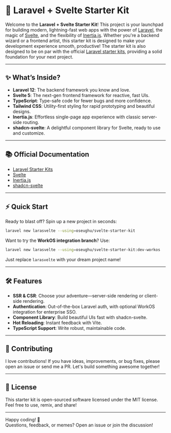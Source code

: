 # 🚀 Laravel + Svelte Starter Kit

Welcome to the **Laravel + Svelte Starter Kit**! This project is your launchpad for building modern, lightning-fast web apps with the power of [Laravel](https://laravel.com), the magic of [Svelte](https://svelte.dev), and the flexibility of [Inertia.js](https://inertiajs.com). Whether you're a backend wizard or a frontend artist, this starter kit is designed to make your development experience smooth, productive! The starter kit is also designed to be on par with the official [Laravel starter kits](https://laravel.com/docs/starter-kits), providing a solid foundation for your next project.

---

## ✨ What’s Inside?

- **Laravel 12**: The backend framework you know and love.
- **Svelte 5**: The next-gen frontend framework for reactive, fast UIs.
- **TypeScript**: Type-safe code for fewer bugs and more confidence.
- **Tailwind CSS**: Utility-first styling for rapid prototyping and beautiful designs.
- **Inertia.js**: Effortless single-page app experience with classic server-side routing.
- **shadcn-svelte**: A delightful component library for Svelte, ready to use and customize.

---

## 📚 Official Documentation

- [Laravel Starter Kits](https://laravel.com/docs/starter-kits)
- [Svelte](https://svelte.dev/docs)
- [Inertia.js](https://inertiajs.com)
- [shadcn-svelte](https://shadcn-svelte.com)

---

## ⚡ Quick Start

Ready to blast off? Spin up a new project in seconds:

```bash
laravel new larasvelte --using=oseughu/svelte-starter-kit
```

Want to try the **WorkOS integration branch**? Use:

```bash
laravel new larasvelte --using=oseughu/svelte-starter-kit:dev-workos
```

Just replace `larasvelte` with your dream project name!

---

## 🛠️ Features

- **SSR & CSR**: Choose your adventure—server-side rendering or client-side rendering.
- **Authentication**: Out-of-the-box Laravel auth, with optional WorkOS integration for enterprise SSO.
- **Component Library**: Build beautiful UIs fast with shadcn-svelte.
- **Hot Reloading**: Instant feedback with Vite.
- **TypeScript Support**: Write robust, maintainable code.

---

## 🤝 Contributing

I love contributions! If you have ideas, improvements, or bug fixes, please open an issue or send me a PR. Let's build something awesome together!

---

## 📄 License

This starter kit is open-sourced software licensed under the MIT license.  
Feel free to use, remix, and share!

---

Happy coding! 🎉  
Questions, feedback, or memes? Open an issue or join the discussion!
